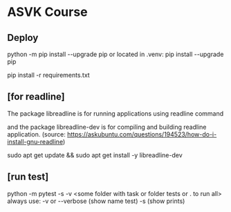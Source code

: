 # ASVK Course

## Deploy

python -m pip install --upgrade pip
or located in .venv: pip install --upgrade pip

pip install -r requirements.txt


## [for readline]
The package libreadline is for running applications using readline command

and the package libreadline-dev is for compiling and building readline application.
(source: https://askubuntu.com/questions/194523/how-do-i-install-gnu-readline)

sudo apt get update && sudo apt get install -y libreadline-dev

## [run test]
python -m pytest -s -v <some folder with task or folder tests or . to run all>
always use:
-v or --verbose (show name test)
-s (show prints)
